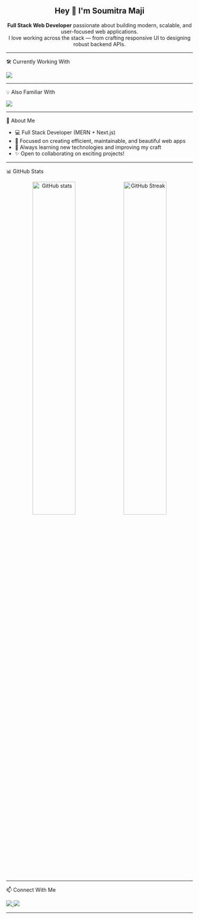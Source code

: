 <h2 align="center">Hey 👋 I'm Soumitra Maji</h2>

<p align="center">
  <b>Full Stack Web Developer</b> passionate about building modern, scalable, and user-focused web applications.<br/>
  I love working across the stack — from crafting responsive UI to designing robust backend APIs.
</p>

---

🛠️ Currently Working With

<p align="left">
  <img src="https://skillicons.dev/icons?i=react,nextjs,nodejs,express,mongodb,tailwind,postman,html,css,js" />
</p>

---

💡 Also Familiar With
<p align="left">
  <img src="https://skillicons.dev/icons?i=git,github,vscode,figma,vercel,bootstrap" />
</p>

---

🌱 About Me
- 💻 Full Stack Developer (MERN + Next.js)
- 🚀 Focused on creating efficient, maintainable, and beautiful web apps  
- 🎯 Always learning new technologies and improving my craft  
- ✨ Open to collaborating on exciting projects!

---

📊 GitHub Stats
<p align="center">
  <img src="https://github-readme-stats.vercel.app/api?username=Soumitramaji&show_icons=true&theme=tokyonight" alt="GitHub stats" width="48%" />
  <img src="https://streak-stats.demolab.com?user=soumitramaji&theme=tokyonight&hide_border=false&border_radius=5" alt="GitHub Streak" width="48%" />
</p>

---

📫 Connect With Me
<p align="left">
  <a href="https://linkedin.com/in/soumitra-maji" target="_blank">
    <img src="https://img.shields.io/badge/-LinkedIn-0077B5?style=flat-square&logo=Linkedin&logoColor=white" />
  <a href="https://mail.google.com/mail/?view=cm&fs=1&to=soumitra.maji2013@gmail.com" target="_blank" rel="noopener noreferrer">
  <img src="https://img.shields.io/badge/-Gmail-D14836?style=flat-square&logo=Gmail&logoColor=white" />
</a>

</p>

---


